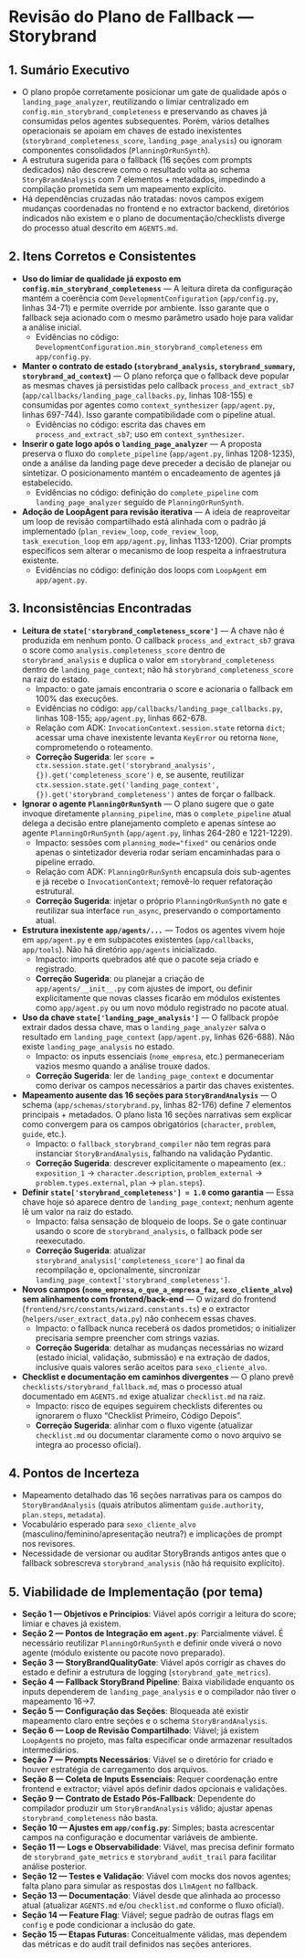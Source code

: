 # Revisão do Plano de Fallback — Storybrand

## 1. Sumário Executivo
- O plano propõe corretamente posicionar um gate de qualidade após o `landing_page_analyzer`, reutilizando o limiar centralizado em `config.min_storybrand_completeness` e preservando as chaves já consumidas pelos agentes subsequentes. Porém, vários detalhes operacionais se apoiam em chaves de estado inexistentes (`storybrand_completeness_score`, `landing_page_analysis`) ou ignoram componentes consolidados (`PlanningOrRunSynth`).
- A estrutura sugerida para o fallback (16 seções com prompts dedicados) não descreve como o resultado volta ao schema `StoryBrandAnalysis` com 7 elementos + metadados, impedindo a compilação prometida sem um mapeamento explícito.
- Há dependências cruzadas não tratadas: novos campos exigem mudanças coordenadas no frontend e no extractor backend, diretórios indicados não existem e o plano de documentação/checklists diverge do processo atual descrito em `AGENTS.md`.

## 2. Itens Corretos e Consistentes
- **Uso do limiar de qualidade já exposto em `config.min_storybrand_completeness`** — A leitura direta da configuração mantém a coerência com `DevelopmentConfiguration` (`app/config.py`, linhas 34-71) e permite override por ambiente. Isso garante que o fallback seja acionado com o mesmo parâmetro usado hoje para validar a análise inicial.
  - Evidências no código: `DevelopmentConfiguration.min_storybrand_completeness` em `app/config.py`.
- **Manter o contrato de estado (`storybrand_analysis`, `storybrand_summary`, `storybrand_ad_context`)** — O plano reforça que o fallback deve popular as mesmas chaves já persistidas pelo callback `process_and_extract_sb7` (`app/callbacks/landing_page_callbacks.py`, linhas 108-155) e consumidas por agentes como `context_synthesizer` (`app/agent.py`, linhas 697-744). Isso garante compatibilidade com o pipeline atual.
  - Evidências no código: escrita das chaves em `process_and_extract_sb7`; uso em `context_synthesizer`.
- **Inserir o gate logo após o `landing_page_analyzer`** — A proposta preserva o fluxo do `complete_pipeline` (`app/agent.py`, linhas 1208-1235), onde a análise da landing page deve preceder a decisão de planejar ou sintetizar. O posicionamento mantém o encadeamento de agentes já estabelecido.
  - Evidências no código: definição do `complete_pipeline` com `landing_page_analyzer` seguido de `PlanningOrRunSynth`.
- **Adoção de LoopAgent para revisão iterativa** — A ideia de reaproveitar um loop de revisão compartilhado está alinhada com o padrão já implementado (`plan_review_loop`, `code_review_loop`, `task_execution_loop` em `app/agent.py`, linhas 1133-1200). Criar prompts específicos sem alterar o mecanismo de loop respeita a infraestrutura existente.
  - Evidências no código: definição dos loops com `LoopAgent` em `app/agent.py`.

## 3. Inconsistências Encontradas
- **Leitura de `state['storybrand_completeness_score']`** — A chave não é produzida em nenhum ponto. O callback `process_and_extract_sb7` grava o score como `analysis.completeness_score` dentro de `storybrand_analysis` e duplica o valor em `storybrand_completeness` dentro de `landing_page_context`; não há `storybrand_completeness_score` na raiz do estado.
  - Impacto: o gate jamais encontraria o score e acionaria o fallback em 100% das execuções.
  - Evidências no código: `app/callbacks/landing_page_callbacks.py`, linhas 108-155; `app/agent.py`, linhas 662-678.
  - Relação com ADK: `InvocationContext.session.state` retorna `dict`; acessar uma chave inexistente levanta `KeyError` ou retorna `None`, comprometendo o roteamento.
  - **Correção Sugerida**: ler `score = ctx.session.state.get('storybrand_analysis', {}).get('completeness_score')` e, se ausente, reutilizar `ctx.session.state.get('landing_page_context', {}).get('storybrand_completeness')` antes de forçar o fallback.
- **Ignorar o agente `PlanningOrRunSynth`** — O plano sugere que o gate invoque diretamente `planning_pipeline`, mas o `complete_pipeline` atual delega a decisão entre planejamento completo e apenas síntese ao agente `PlanningOrRunSynth` (`app/agent.py`, linhas 264-280 e 1221-1229).
  - Impacto: sessões com `planning_mode="fixed"` ou cenários onde apenas o sintetizador deveria rodar seriam encaminhadas para o pipeline errado.
  - Relação com ADK: `PlanningOrRunSynth` encapsula dois sub-agentes e já recebe o `InvocationContext`; removê-lo requer refatoração estrutural.
  - **Correção Sugerida**: injetar o próprio `PlanningOrRunSynth` no gate e reutilizar sua interface `run_async`, preservando o comportamento atual.
- **Estrutura inexistente `app/agents/...`** — Todos os agentes vivem hoje em `app/agent.py` e em subpacotes existentes (`app/callbacks`, `app/tools`). Não há diretório `app/agents` inicializado.
  - Impacto: imports quebrados até que o pacote seja criado e registrado.
  - **Correção Sugerida**: ou planejar a criação de `app/agents/__init__.py` com ajustes de import, ou definir explicitamente que novas classes ficarão em módulos existentes como `app/agent.py` ou um novo módulo registrado no pacote atual.
- **Uso da chave `state['landing_page_analysis']`** — O fallback propõe extrair dados dessa chave, mas o `landing_page_analyzer` salva o resultado em `landing_page_context` (`app/agent.py`, linhas 626-688). Não existe `landing_page_analysis` no estado.
  - Impacto: os inputs essenciais (`nome_empresa`, etc.) permaneceriam vazios mesmo quando a análise trouxe dados.
  - **Correção Sugerida**: ler de `landing_page_context` e documentar como derivar os campos necessários a partir das chaves existentes.
- **Mapeamento ausente das 16 seções para `StoryBrandAnalysis`** — O schema (`app/schemas/storybrand.py`, linhas 82-176) define 7 elementos principais + metadados. O plano lista 16 seções narrativas sem explicar como convergem para os campos obrigatórios (`character`, `problem`, `guide`, etc.).
  - Impacto: o `fallback_storybrand_compiler` não tem regras para instanciar `StoryBrandAnalysis`, falhando na validação Pydantic.
  - **Correção Sugerida**: descrever explicitamente o mapeamento (ex.: `exposition_1` → `character.description`, `problem_external` → `problem.types.external`, `plan` → `plan.steps`).
- **Definir `state['storybrand_completeness'] = 1.0` como garantia** — Essa chave hoje só aparece dentro de `landing_page_context`; nenhum agente lê um valor na raiz do estado.
  - Impacto: falsa sensação de bloqueio de loops. Se o gate continuar usando o score de `storybrand_analysis`, o fallback pode ser reexecutado.
  - **Correção Sugerida**: atualizar `storybrand_analysis['completeness_score']` ao final da recompilação e, opcionalmente, sincronizar `landing_page_context['storybrand_completeness']`.
- **Novos campos (`nome_empresa`, `o_que_a_empresa_faz`, `sexo_cliente_alvo`) sem alinhamento com frontend/back-end** — O wizard do frontend (`frontend/src/constants/wizard.constants.ts`) e o extractor (`helpers/user_extract_data.py`) não conhecem essas chaves.
  - Impacto: o fallback nunca receberá os dados prometidos; o initializer precisaria sempre preencher com strings vazias.
  - **Correção Sugerida**: detalhar as mudanças necessárias no wizard (estado inicial, validação, submissão) e na extração de dados, inclusive quais valores serão aceitos para `sexo_cliente_alvo`.
- **Checklist e documentação em caminhos divergentes** — O plano prevê `checklists/storybrand_fallback.md`, mas o processo atual documentado em `AGENTS.md` exige atualizar `checklist.md` na raiz.
  - Impacto: risco de equipes seguirem checklists diferentes ou ignorarem o fluxo “Checklist Primeiro, Código Depois”.
  - **Correção Sugerida**: alinhar com o fluxo vigente (atualizar `checklist.md` ou documentar claramente como o novo arquivo se integra ao processo oficial).

## 4. Pontos de Incerteza
- Mapeamento detalhado das 16 seções narrativas para os campos do `StoryBrandAnalysis` (quais atributos alimentam `guide.authority`, `plan.steps`, `metadata`).
- Vocabulário esperado para `sexo_cliente_alvo` (masculino/feminino/apresentação neutra?) e implicações de prompt nos revisores.
- Necessidade de versionar ou auditar StoryBrands antigos antes que o fallback sobrescreva `storybrand_analysis` (não há requisito explícito).

## 5. Viabilidade de Implementação (por tema)
- **Seção 1 — Objetivos e Princípios**: Viável após corrigir a leitura do score; limiar e chaves já existem.
- **Seção 2 — Pontos de Integração em `agent.py`**: Parcialmente viável. É necessário reutilizar `PlanningOrRunSynth` e definir onde viverá o novo agente (módulo existente ou pacote novo preparado).
- **Seção 3 — StoryBrandQualityGate**: Viável após corrigir as chaves do estado e definir a estrutura de logging (`storybrand_gate_metrics`).
- **Seção 4 — Fallback StoryBrand Pipeline**: Baixa viabilidade enquanto os inputs dependerem de `landing_page_analysis` e o compilador não tiver o mapeamento 16→7.
- **Seção 5 — Configuração das Seções**: Bloqueada até existir mapeamento claro entre seções e o schema `StoryBrandAnalysis`.
- **Seção 6 — Loop de Revisão Compartilhado**: Viável; já existem `LoopAgent`s no projeto, mas falta especificar onde armazenar resultados intermediários.
- **Seção 7 — Prompts Necessários**: Viável se o diretório for criado e houver estratégia de carregamento dos arquivos.
- **Seção 8 — Coleta de Inputs Essenciais**: Requer coordenação entre frontend e extractor; viável após definir dados opcionais e validações.
- **Seção 9 — Contrato de Estado Pós-Fallback**: Dependente do compilador produzir um `StoryBrandAnalysis` válido; ajustar apenas `storybrand_completeness` não basta.
- **Seção 10 — Ajustes em `app/config.py`**: Simples; basta acrescentar campos na configuração e documentar variáveis de ambiente.
- **Seção 11 — Logs e Observabilidade**: Viável, mas precisa definir formato de `storybrand_gate_metrics` e `storybrand_audit_trail` para facilitar análise posterior.
- **Seção 12 — Testes e Validação**: Viável com mocks dos novos agentes; falta plano para simular as respostas dos `LlmAgent` no fallback.
- **Seção 13 — Documentação**: Viável desde que alinhada ao processo atual (atualizar `AGENTS.md` e/ou `checklist.md` conforme o fluxo oficial).
- **Seção 14 — Feature Flag**: Viável; segue padrão de outras flags em `config` e pode condicionar a inclusão do gate.
- **Seção 15 — Etapas Futuras**: Conceitualmente válidas, mas dependem das métricas e do audit trail definidos nas seções anteriores.